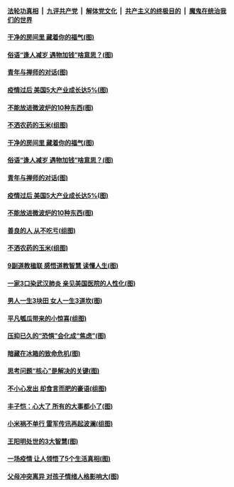 

####  [法轮功真相](../../../../basic/blob/master/README.md?t=05201931) &nbsp;|&nbsp; [九评共产党](../../../../9ping.md/blob/master/README.md?t=05201931) &nbsp;|&nbsp; [解体党文化](../../../../jtdwh.md/blob/master/README.md?t=05201931)  &nbsp;|&nbsp; [共产主义的终极目的](../../../../gczydzjmd.md/blob/master/README.md?t=05201931) &nbsp;|&nbsp; [魔鬼在统治我们的世界](../../../../mgztzwmdsj.md/blob/master/README.md?t=05201931) 

#### [干净的房间里 藏着你的福气(图)](../pages/p8/933274.md?t=05201931) 

#### [俗语“逢人减岁 遇物加钱”啥意思？(图)](../pages/p8/933772.md?t=05201931) 

#### [青年与禅师的对话(图)](../pages/p8/933075.md?t=05201931) 

#### [疫情过后 美国5大产业成长达5%(图)](../pages/p8/933285.md?t=05201931) 

#### [不能放进微波炉的10种东西(图)](../pages/p8/933734.md?t=05201931) 

#### [不洒农药的玉米(组图)](../pages/p8/933519.md?t=05201931) 

#### [干净的房间里 藏着你的福气(图)](../pages/p8/933274.md?t=05201931) 

#### [俗语“逢人减岁 遇物加钱”啥意思？(图)](../pages/p8/933772.md?t=05201931) 

#### [青年与禅师的对话(图)](../pages/p8/933075.md?t=05201931) 

#### [疫情过后 美国5大产业成长达5%(图)](../pages/p8/933285.md?t=05201931) 

#### [不能放进微波炉的10种东西(图)](../pages/p8/933734.md?t=05201931) 

#### [善良的人 从不吃亏(组图)](../pages/p8/933675.md?t=05201931) 

#### [不洒农药的玉米(组图)](../pages/p8/933519.md?t=05201931) 

#### [9副道教楹联 感悟道教智慧 读懂人生(图)](../pages/p8/890056.md?t=05201931) 

#### [一家3口染武汉肺炎 亲见美国医院的人性化(图)](../pages/p8/933074.md?t=05201931) 

#### [男人一生3块田 女人一生3道坎(图)](../pages/p8/933609.md?t=05201931) 

#### [平凡瓠瓜带来的小惊喜(组图)](../pages/p8/933442.md?t=05201931) 

#### [压抑已久的“恐惧”会化成“焦虑”(图)](../pages/p8/933555.md?t=05201931) 

#### [暗藏在冰箱的致命危机(图)](../pages/p8/933482.md?t=05201931) 

#### [思考问题“核心”是解决的关键(图)](../pages/p8/933476.md?t=05201931) 

#### [不小心发出 却食言而肥的豪语(组图)](../pages/p8/933474.md?t=05201931) 

#### [丰子恺：心大了 所有的大事都小了(图)](../pages/p8/932467.md?t=05201931) 

#### [小米祸不单行 雷军传讯再起波澜(组图)](../pages/p8/933435.md?t=05201931) 

#### [王阳明处世的3大智慧(图)](../pages/p8/933396.md?t=05201931) 

#### [一场疫情 让人领悟了5个生活真相(图)](../pages/p8/933089.md?t=05201931) 

#### [父母冲突离异 对孩子情绪人格影响大(图)](../pages/p8/933395.md?t=05201931) 

